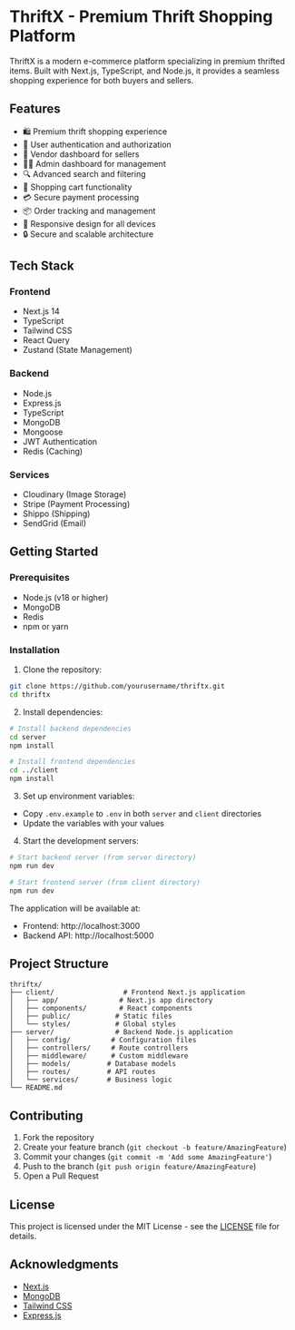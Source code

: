 # ThriftX - Premium Thrift Shopping Platform

ThriftX is a modern e-commerce platform specializing in premium thrifted items. Built with Next.js, TypeScript, and Node.js, it provides a seamless shopping experience for both buyers and sellers.

## Features

- 🛍️ Premium thrift shopping experience
- 👥 User authentication and authorization
- 🏪 Vendor dashboard for sellers
- 👨‍💼 Admin dashboard for management
- 🔍 Advanced search and filtering
- 🛒 Shopping cart functionality
- 💳 Secure payment processing
- 📦 Order tracking and management
- 📱 Responsive design for all devices
- 🔒 Secure and scalable architecture

## Tech Stack

### Frontend
- Next.js 14
- TypeScript
- Tailwind CSS
- React Query
- Zustand (State Management)

### Backend
- Node.js
- Express.js
- TypeScript
- MongoDB
- Mongoose
- JWT Authentication
- Redis (Caching)

### Services
- Cloudinary (Image Storage)
- Stripe (Payment Processing)
- Shippo (Shipping)
- SendGrid (Email)

## Getting Started

### Prerequisites

- Node.js (v18 or higher)
- MongoDB
- Redis
- npm or yarn

### Installation

1. Clone the repository:
```bash
git clone https://github.com/yourusername/thriftx.git
cd thriftx
```

2. Install dependencies:
```bash
# Install backend dependencies
cd server
npm install

# Install frontend dependencies
cd ../client
npm install
```

3. Set up environment variables:
- Copy `.env.example` to `.env` in both `server` and `client` directories
- Update the variables with your values

4. Start the development servers:
```bash
# Start backend server (from server directory)
npm run dev

# Start frontend server (from client directory)
npm run dev
```

The application will be available at:
- Frontend: http://localhost:3000
- Backend API: http://localhost:5000

## Project Structure

```
thriftx/
├── client/                 # Frontend Next.js application
│   ├── app/               # Next.js app directory
│   ├── components/        # React components
│   ├── public/           # Static files
│   └── styles/           # Global styles
├── server/               # Backend Node.js application
│   ├── config/          # Configuration files
│   ├── controllers/     # Route controllers
│   ├── middleware/      # Custom middleware
│   ├── models/         # Database models
│   ├── routes/         # API routes
│   └── services/       # Business logic
└── README.md
```

## Contributing

1. Fork the repository
2. Create your feature branch (`git checkout -b feature/AmazingFeature`)
3. Commit your changes (`git commit -m 'Add some AmazingFeature'`)
4. Push to the branch (`git push origin feature/AmazingFeature`)
5. Open a Pull Request

## License

This project is licensed under the MIT License - see the [LICENSE](LICENSE) file for details.

## Acknowledgments

- [Next.js](https://nextjs.org/)
- [MongoDB](https://www.mongodb.com/)
- [Tailwind CSS](https://tailwindcss.com/)
- [Express.js](https://expressjs.com/) 